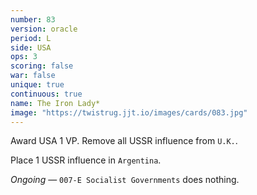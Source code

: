 ```yaml
---
number: 83
version: oracle
period: L
side: USA
ops: 3
scoring: false
war: false
unique: true
continuous: true
name: The Iron Lady*
image: "https://twistrug.jjt.io/images/cards/083.jpg"
---
```

Award USA 1 VP. Remove all USSR influence from `U.K.`.

Place 1 USSR influence in `Argentina`.

*Ongoing* — `007-E Socialist Governments` does nothing.

